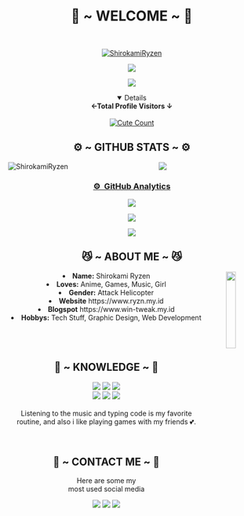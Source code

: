 <body>
  <center>
<h1 align="center"> 💖 ~ WELCOME ~ 💖 </h1>
<br>
<p align="center">
  <p align="center">
    <a href="https://ryzn.my.id/">
        <img
            src="https://readme-typing-svg.herokuapp.com?size=13&width=275&lines=Selamat+Datang+Di+Github+ShirokamiRyzen"
            alt="ShirokamiRyzen"
        />
    </a>
</p>
<a href="https://github.com/ShirokamiRyzen"><img src="https://c.tenor.com/n8X8R46rIk0AAAAd/kanna.gif" />
</p>
  <a href="https://github.com/ShirokamiRyzen"><img src="https://cardivo.vercel.app/api?name=Ryzen&description=Hi,%20Im%20Shirokami%20Ryzen%20and%20i%20love%20watching%20Anime&image=https://telegra.ph/file/a7ac2b46f82ef7ea083f9.jpg/revision/latest?cb=20200606024545&usqp=CAU&usqp=CAU&backgroundColor=%23ecf0f1&instagram=ryzen_vermillion&github=ShirokamiRyzen&pattern=leaf&colorPattern=%23eaeaea" /><a>
</p>

<details open>
<summary><b>←Total Profile Visitors ↓</b></summary>
<br>
<a href="https://instagram.com/ryzen_vermillion "><img alt="Cute Count" src="https://count.getloli.com/get/@ShirokamiRyzen?theme=rule34"/></a>
</details>
</div>
    
<h2 align="center"> ⚙️ ~ GITHUB STATS ~ ⚙️ </h2>
    
<a align="center" href="https://github.com/ShirokamiRyzen"><p><img align="left" src="https://github-readme-stats.vercel.app/api/top-langs?username=ShirokamiRyzen&show_icons=true&locale=en&layout=compact" alt="ShirokamiRyzen" /></p>

<a align="center" href="https://github.com/ShirokamiRyzen">![](https://github-profile-summary-cards.vercel.app/api/cards/profile-details?username=ShirokamiRyzen&theme=monokai)

### ⚙ &nbsp;GitHub Analytics

<p align="center">
  <a href="https://github.com/ShirokamiRyzen"><img src="https://github-readme-stats.vercel.app/api?username=ShirokamiRyzen&theme=tokyonight&show_icons=true" /></a>
</p>

<p align="center">
  <a href="https://github.com/ShirokamiRyzen"><img src="https://github-readme-streak-stats.herokuapp.com/?user=ShirokamiRyzen&theme=tokyonight&hide_border=false&properties=background&border=%239611C5FF" /><a>
</p>
  
<p align="center">
  <a href="https://github.com/ShirokamiRyzen"><img src="https://github-profile-trophy.vercel.app/?username=ShirokamiRyzen&theme=radical&margin-w=20&no-bg=true&no-frame=false" /><a>
</p>
    
<div>
<h2 align="center"> 😼 ~ ABOUT ME ~ 😼 </h2>
  <div align="center">
<img src="https://i.pinimg.com/originals/5c/d2/90/5cd2906d33a3f83dc5136885da7f34ed.gif" align="right" width="20%">
  </div>
<li>
 <b>Name:</b> Shirokami Ryzen
</li>
<li>
<b>Loves:</b> Anime, Games, Music, Girl
</li>
<li>
<b>Gender:</b> Attack Helicopter
</li>
<li>
<b>Website</b> https://www.ryzn.my.id
</li>
<li>
<b>Blogspot</b> https://www.win-tweak.my.id
</li>
<li>
<b>Hobbys:</b> Tech Stuff, Graphic Design, Web Development
</li>

<br>
<br>
<br>

</div>
<div>
<h2 align="center"> 📇 ~ KNOWLEDGE ~ 📇 </h2>

<p align="center">
    <img src="https://img.shields.io/badge/adobe%20photoshop%20-%2331A8FF.svg?&style=for-the-badge&logo=adobe%20photoshop&logoColor=white"/>
    <img src="https://img.shields.io/badge/html5%20-%23E34F26.svg?&style=for-the-badge&logo=html5&logoColor=white"/>
    <img src="https://img.shields.io/badge/css3%20-%231572B6.svg?&style=for-the-badge&logo=css3&logoColor=white"/>
<br>
    <img src="https://img.shields.io/badge/node.js%20-%2343853D.svg?&style=for-the-badge&logo=node.js&logoColor=white"/>
    <img src="https://img.shields.io/badge/javascript%20-%23323330.svg?&style=for-the-badge&logo=javascript&logoColor=%23F7DF1E"/>
    <img src="https://img.shields.io/badge/git%20-%23F05033.svg?&style=for-the-badge&logo=git&logoColor=white"/>
<br>
<br>
Listening to the music and typing code is my favorite routine, and also i like playing games with my friends 💕.
</p>
<br>
<h2 align="center"> 📝 ~ CONTACT ME ~ 📝 </h2>

<p align="center">Here are some my <br>
most used social media</p>

<p align="center">
<a href="https://www.facebook.com/Nao.Tomori.UwU" target="_blank"><img src="https://img.shields.io/badge/-Shirokami%20Ryzen-blue?&style=for-the-badge&logo=Facebook&logoColor=white"/></a>
<a href="https://www.instagram.com/ryzen_vermillion" target="_blank"><img src="https://img.shields.io/badge/-Ryzen_Vermillion-lightgrey?&style=for-the-badge&logo=Instagram&logoColor=white"/></a>
<a href="https://www.youtube.com/c/akiraid" target="_blank"><img src="https://img.shields.io/badge/-Akira%20ID-red?&style=for-the-badge&logo=Youtube&logoColor=white"/></a>
</p>
</div>
</center>
</body>

